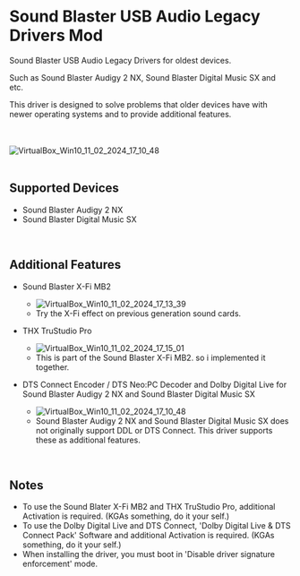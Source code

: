 # Sound Blaster USB Audio Legacy Drivers Mod

Sound Blaster USB Audio Legacy Drivers for oldest devices.

Such as Sound Blaster Audigy 2 NX, Sound Blaster Digital Music SX and etc.

This driver is designed to solve problems that older devices have with newer operating systems and to provide additional features.

<br/><br/>
![VirtualBox_Win10_11_02_2024_17_10_48](https://github.com/kgtmaven/SoundBlasterUSBAudioLegacyMod/assets/24592498/45bbb7d6-9573-4e86-bab2-0055526ee036)
<br/><br/>

## Supported Devices
 - Sound Blaster Audigy 2 NX
 - Sound Blaster Digital Music SX

<br/>

## Additional Features
 - Sound Blaster X-Fi MB2
   - ![VirtualBox_Win10_11_02_2024_17_13_39](https://github.com/kgtmaven/SoundBlasterUSBAudioLegacyMod/assets/24592498/4c022737-9a99-4e83-a3bb-eb33c0dea12f)
   - Try the X-Fi effect on previous generation sound cards.

 - THX TruStudio Pro
   - ![VirtualBox_Win10_11_02_2024_17_15_01](https://github.com/kgtmaven/SoundBlasterUSBAudioLegacyMod/assets/24592498/e2b536ba-74ce-49bc-9c75-9f4035b20a8c)
   - This is part of the Sound Blaster X-Fi MB2. so i implemented it together.

 - DTS Connect Encoder / DTS Neo:PC Decoder and Dolby Digital Live for Sound Blaster Audigy 2 NX and Sound Blaster Digital Music SX
   - ![VirtualBox_Win10_11_02_2024_17_10_48](https://github.com/kgtmaven/SoundBlasterUSBAudioLegacyMod/assets/24592498/902b9685-4acf-4a0f-935e-3e280e233be7)
   - Sound Blaster Audigy 2 NX and Sound Blaster Digital Music SX does not originally support DDL or DTS Connect. This driver supports these as additional features.


<br/>

## Notes
 - To use the Sound Blater X-Fi MB2 and THX TruStudio Pro, additional Activation is required. (KGAs something, do it your self.)
 - To use the Dolby Digital Live and DTS Connect, 'Dolby Digital Live & DTS Connect Pack' Software and additional Activation is required. (KGAs something, do it your self.)
 - When installing the driver, you must boot in 'Disable driver signature enforcement' mode.
